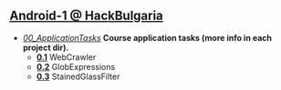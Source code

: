 ## [Android-1 @ HackBulgaria](https://github.com/HackBulgaria/Android-1)

* [*00_ApplicationTasks*](https://github.com/var-ivaylo/HackBulgaria_Android-1/tree/master/00_ApplicationTasks) **Course application tasks (more info in each project dir).**  
  * [**0.1**](https://github.com/var-ivaylo/HackBulgaria_Android-1/tree/master/00_ApplicationTasks/01_WebCrawler) WebCrawler  
  * [**0.2**](https://github.com/var-ivaylo/HackBulgaria_Android-1/tree/master/00_ApplicationTasks/02_GlobExpressions) GlobExpressions  
  * [**0.3**](https://github.com/var-ivaylo/HackBulgaria_Android-1/tree/master/00_ApplicationTasks/03_StainedGlassFilter) StainedGlassFilter